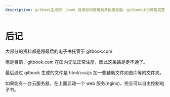 ```yaml
---
description: gitbook生成的 _book 目录如何使用到其他服务器，gitbook小白教程完整版。
---
```

# 后记

大部分的资料都是将最后的电子书托管于 gitbook.com

但是目前，gitbook.com 在国内无法正常注册，因此这条路是走不通了。

最后通过 gitbook 生成的文件是 html/css/js 加一些辅助文件如图片等的文件夹。

如果能有一台云服务器，在上面启动一个 web 服务(nginx)，完全可以自主控制电子书。

